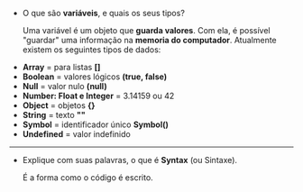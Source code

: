  * O que são __variáveis__, e quais os seus tipos?

    Uma variável é um objeto que __guarda valores__. Com ela, é possível "guardar" uma informação na __memoria do computador__.
    Atualmente existem os seguintes tipos de dados:

  - __Array__ = para listas __[]__
  - __Boolean__ = valores lógicos __(true, false)__
  - __Null__ = valor nulo __(null)__
  - __Number: Float e Integer__ = 3.14159 ou 42
  - __Object__ = objetos __{}__
  - __String__ = texto __""__
  - __Symbol__ = identificador único __Symbol()__
  - __Undefined__ = valor indefinido
---
 * Explique com suas palavras, o que é __Syntax__ (ou Sintaxe).

    É a forma como o código é escrito.
